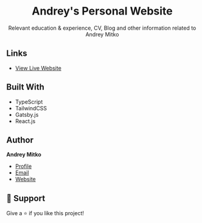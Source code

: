<h1 align="center">Andrey's Personal Website</h1>

<p align="center">Relevant education & experience, CV, Blog and other information related to Andrey Mitko</p>

## Links

- [View Live Website](https://andreymitko.com "Live View")

## Built With

- TypeScript
- TailwindCSS
- Gatsby.js
- React.js

## Author

**Andrey Mitko**

- [Profile](https://github.com/andrey-mitko "Andrey Mitko")
- [Email](mailto:andrey@mitko.me "Hi!")
- [Website](https://andreymitko.com "Welcome")

## 🤝 Support

Give a ⭐️ if you like this project!
